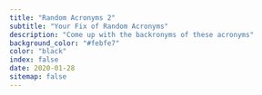 ```yaml
---
title: "Random Acronyms 2"
subtitle: "Your Fix of Random Acronyms"
description: "Come up with the backronyms of these acronyms"
background_color: "#febfe7"
color: "black"
index: false
date: 2020-01-28
sitemap: false
---
```


<ul class="_random random masonry" data-child="li" data-amount="20" data-template="[[ nouns-singular ]]" data-params='{"acronym":true, "min":3,"max":6}'></ul>